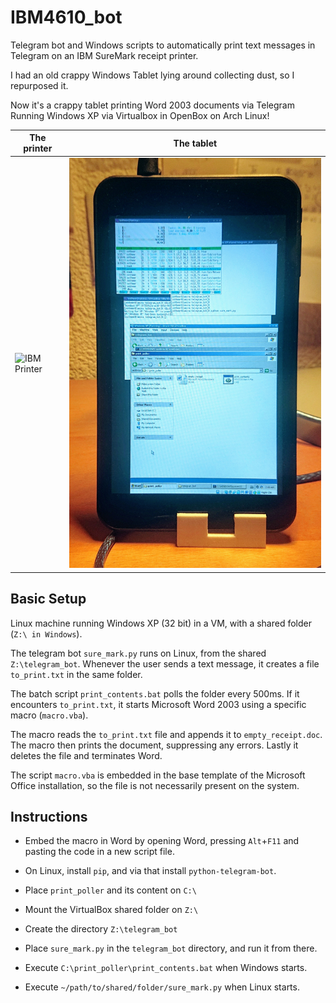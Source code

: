 # IBM4610_bot

Telegram bot and Windows scripts to automatically print text messages in Telegram on an IBM SureMark receipt printer.

I had an old crappy Windows Tablet lying around collecting dust, so I repurposed it.

Now it's a crappy tablet printing Word 2003 documents via Telegram Running Windows XP via Virtualbox in OpenBox on Arch Linux!


| The printer | The tablet |
|------------|-------------|
| ![IBM Printer](readme_images/SureMark.png) | ![Lamina Tablet](readme_images/Lamina.jpg) |

## Basic Setup

Linux machine running Windows XP (32 bit) in a VM, with a shared folder (`Z:\ in Windows`).

The telegram bot `sure_mark.py` runs on Linux, from the shared `Z:\telegram_bot`.
Whenever the user sends a text message, it creates a file `to_print.txt` in the same folder.

The batch script `print_contents.bat` polls the folder every 500ms.
If it encounters `to_print.txt`, it starts Microsoft Word 2003 using a specific macro (`macro.vba`).

The macro reads the `to_print.txt` file and appends it to `empty_receipt.doc`.
The macro then prints the document, suppressing any errors.
Lastly it deletes the file and terminates Word.

The script `macro.vba` is embedded in the base template of the Microsoft Office installation, so the file is not necessarily present on the system.

## Instructions

* Embed the macro in Word by opening Word, pressing `Alt`+`F11` and pasting the code in a new script file.

* On Linux, install `pip`, and via that install `python-telegram-bot`.

* Place `print_poller` and its content on `C:\`

* Mount the VirtualBox shared folder on `Z:\`

* Create the directory `Z:\telegram_bot`

* Place `sure_mark.py` in the `telegram_bot` directory, and run it from there.

* Execute `C:\print_poller\print_contents.bat` when Windows starts.

* Execute `~/path/to/shared/folder/sure_mark.py` when Linux starts.

